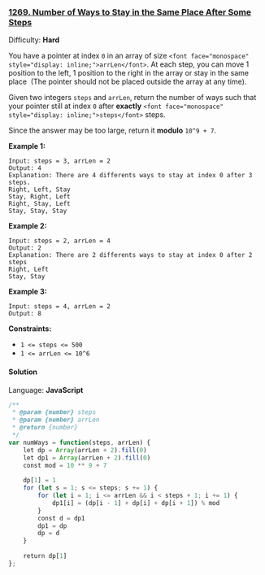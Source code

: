 ### [1269\. Number of Ways to Stay in the Same Place After Some Steps](https://leetcode.com/problems/number-of-ways-to-stay-in-the-same-place-after-some-steps/)

Difficulty: **Hard**


You have a pointer at index `0` in an array of size `<font face="monospace" style="display: inline;">arrLen</font>`. At each step, you can move 1 position to the left, 1 position to the right in the array or stay in the same place  (The pointer should not be placed outside the array at any time).

Given two integers `steps` and `arrLen`, return the number of ways such that your pointer still at index `0` after **exactly** `<font face="monospace" style="display: inline;">steps</font>` steps.

Since the answer may be too large, return it **modulo** `10^9 + 7`.

**Example 1:**

```
Input: steps = 3, arrLen = 2
Output: 4
Explanation: There are 4 differents ways to stay at index 0 after 3 steps.
Right, Left, Stay
Stay, Right, Left
Right, Stay, Left
Stay, Stay, Stay
```

**Example 2:**

```
Input: steps = 2, arrLen = 4
Output: 2
Explanation: There are 2 differents ways to stay at index 0 after 2 steps
Right, Left
Stay, Stay
```

**Example 3:**

```
Input: steps = 4, arrLen = 2
Output: 8
```

**Constraints:**

*   `1 <= steps <= 500`
*   `1 <= arrLen <= 10^6`


#### Solution

Language: **JavaScript**

```javascript
/**
 * @param {number} steps
 * @param {number} arrLen
 * @return {number}
 */
var numWays = function(steps, arrLen) {
    let dp = Array(arrLen + 2).fill(0)
    let dp1 = Array(arrLen + 2).fill(0)
    const mod = 10 ** 9 + 7
    
    dp[1] = 1
    for (let s = 1; s <= steps; s += 1) {
        for (let i = 1; i <= arrLen && i < steps + 1; i += 1) {
            dp1[i] = (dp[i - 1] + dp[i] + dp[i + 1]) % mod
        }
        const d = dp1
        dp1 = dp
        dp = d
    }
    
    return dp[1]
};
```